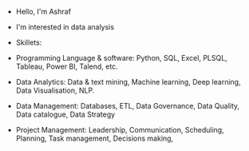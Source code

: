 - Hello, I'm Ashraf 
- I'm interested in data analysis 

- Skillets: 
- Programming Language & software: Python, SQL, Excel, PLSQL, Tableau, Power BI, Talend, etc.
- Data Analytics: Data & text mining, Machine learning, Deep learning, Data Visualisation, NLP.
- Data Management: Databases, ETL, Data Governance, Data Quality, Data catalogue, Data Strategy
- Project Management: Leadership, Communication, Scheduling, Planning, Task management, Decisions making,
